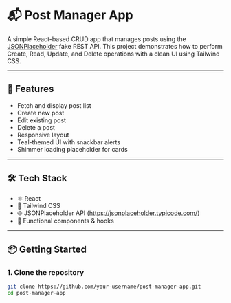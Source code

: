 # 📬 Post Manager App

A simple React-based CRUD app that manages posts using the [JSONPlaceholder](https://jsonplaceholder.typicode.com/) fake REST API. This project demonstrates how to perform Create, Read, Update, and Delete operations with a clean UI using Tailwind CSS.

---

## 🚀 Features

- Fetch and display post list
- Create new post
- Edit existing post
- Delete a post
- Responsive layout
- Teal-themed UI with snackbar alerts
- Shimmer loading placeholder for cards

---

## 🛠️ Tech Stack

- ⚛️ React
- 💨 Tailwind CSS
- 🌐 JSONPlaceholder API (https://jsonplaceholder.typicode.com/)
- 🧠 Functional components & hooks

---

## 📦 Getting Started

### 1. Clone the repository

```bash
git clone https://github.com/your-username/post-manager-app.git
cd post-manager-app
